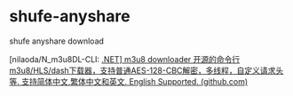 # shufe-anyshare
shufe anyshare download

[nilaoda/N_m3u8DL-CLI: [.NET\] m3u8 downloader 开源的命令行m3u8/HLS/dash下载器，支持普通AES-128-CBC解密，多线程，自定义请求头等. 支持简体中文,繁体中文和英文. English Supported. (github.com)](https://github.com/nilaoda/N_m3u8DL-CLI)

